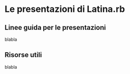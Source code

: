 # Le presentazioni di Latina.rb

## Linee guida per le presentazioni

blabla

## Risorse utili

blabla
